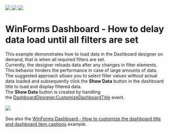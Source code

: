 <!-- default badges list -->
![](https://img.shields.io/endpoint?url=https://codecentral.devexpress.com/api/v1/VersionRange/134061840/18.1.3%2B)
[![](https://img.shields.io/badge/Open_in_DevExpress_Support_Center-FF7200?style=flat-square&logo=DevExpress&logoColor=white)](https://supportcenter.devexpress.com/ticket/details/T629796)
[![](https://img.shields.io/badge/📖_How_to_use_DevExpress_Examples-e9f6fc?style=flat-square)](https://docs.devexpress.com/GeneralInformation/403183)
<!-- default badges end -->
# WinForms Dashboard - How to delay data load until all filters are set


This example demonstrates how to load data in the Dashboard designer on demand, that is when all required filters are set. <br>Currently, the designer reloads data after any changes in filter elements. This behavior hinders the performance in case of large amounts of data.<br>The suggested approach allows you to select filter values without actual data loaded and subsequently click the <strong>Show Data</strong> button in the dashboard title to load and display filtered data.<br>The <strong>Show Data</strong> button is created by handling the <a href="https://docs.devexpress.com/Dashboard/DevExpress.DashboardWin.DashboardDesigner.CustomizeDashboardTitle">DashboardDesigner.CustomizeDashboardTitle</a> event.<br><br><img src="https://raw.githubusercontent.com/DevExpress-Examples/winforms-dashboard-how-to-delay-data-load-until-all-filters-are-set-t629796/18.1.3+/media/358bba5b-a2f8-41f3-a3ca-71ac7c9e894e.png"><br><br>See also the <a href="https://www.devexpress.com/Support/Center/p/T630210">WinForms Dashboard - How to customize the dashboard title and dashboard item captions</a> example.

<br/>


